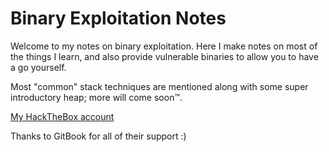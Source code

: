 # Binary Exploitation Notes

Welcome to my notes on binary exploitation. Here I make notes on most of the things I learn, and also provide vulnerable binaries to allow you to have a go yourself.

Most "common" stack techniques are mentioned along with some super introductory heap; more will come soon™.

[My HackTheBox account](https://app.hackthebox.eu/users/249013)

Thanks to GitBook for all of their support :\)

